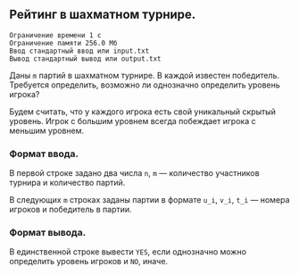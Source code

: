 ## Рейтинг в шахматном турнире.

```
Ограничение времени 1 с
Ограничение памяти 256.0 Мб
Ввод стандартный ввод или input.txt
Вывод стандартный вывод или output.txt
```

Даны `m` партий в шахматном турнире. В каждой известен победитель. Требуется определить, возможно ли однозначно определить
уровень игрока?

Будем считать, что у каждого игрока есть свой уникальный скрытый уровень. Игрок с большим уровнем всегда побеждает игрока
с меньшим уровнем.

### Формат ввода.
В первой строке задано два числа ``n``, ``m`` — количество участников турнира и количество партий.

В следующих ``m`` строках заданы партии в формате ``u_i``, ``v_i``, ``t_i`` — номера игроков и победитель в партии.

### Формат вывода.
В единственной строке вывести `YES`, если однозначно можно определить уровень игроков и `NO`, иначе.